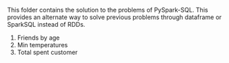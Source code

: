 This folder contains the solution to the problems of PySpark-SQL. 
This provides an alternate way to solve previous problems through dataframe or SparkSQL instead of RDDs.
1. Friends by age 
2. Min temperatures
3. Total spent customer
